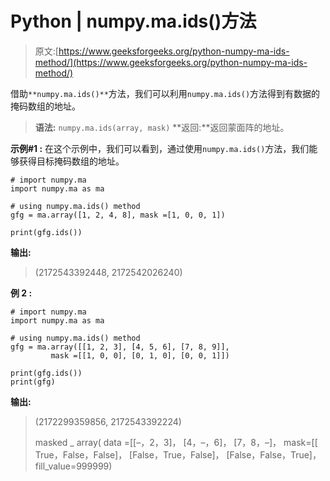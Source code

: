 # Python | numpy.ma.ids()方法

> 原文:[https://www.geeksforgeeks.org/python-numpy-ma-ids-method/](https://www.geeksforgeeks.org/python-numpy-ma-ids-method/)

借助`**numpy.ma.ids()**`方法，我们可以利用`numpy.ma.ids()`方法得到有数据的掩码数组的地址。

> **语法:** `numpy.ma.ids(array, mask)`
> **返回:**返回蒙面阵的地址。

**示例#1 :**
在这个示例中，我们可以看到，通过使用`numpy.ma.ids()`方法，我们能够获得目标掩码数组的地址。

```
# import numpy.ma
import numpy.ma as ma

# using numpy.ma.ids() method
gfg = ma.array([1, 2, 4, 8], mask =[1, 0, 0, 1])

print(gfg.ids())
```

**输出:**

> (2172543392448, 2172542026240)

**例 2 :**

```
# import numpy.ma
import numpy.ma as ma

# using numpy.ma.ids() method
gfg = ma.array([[1, 2, 3], [4, 5, 6], [7, 8, 9]], 
         mask =[[1, 0, 0], [0, 1, 0], [0, 0, 1]])

print(gfg.ids())
print(gfg)
```

**输出:**

> (2172299359856, 2172543392224)
> 
> masked _ array(
> data =[[–，2，3]，
> [4，–，6]，
> [7，8，–]，
> mask=[[ True，False，False]，
> [False，True，False]，
> [False，False，True]，
> fill_value=999999)